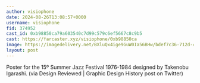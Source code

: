 ```yaml
---
author: visiophone
date: 2024-08-26T13:08:57+0000
username: visiophone
fid: 374952
cast_id: 0xb98850ca79a603540c7d99c579c6ef5667c8c9b5
cast: https://farcaster.xyz/visiophone/0xb98850ca
image: https://imagedelivery.net/BXluQx4ige9GuW0Ia56BHw/bdef7c36-712d-45b3-aefe-4fcd6b3eba00/original
layout: post
---
```


Poster for the 15º Summer Jazz Festival 1976-1984 designed by Takenobu Igarashi. (via Design Reviewed | Graphic Design History post on Twitter)

<img src='https://imagedelivery.net/BXluQx4ige9GuW0Ia56BHw/bdef7c36-712d-45b3-aefe-4fcd6b3eba00/original' alt='' referrerpolicy='no-referrer'/>
